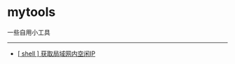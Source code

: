 # mytools
一些自用小工具

-------

- [[ shell ] 获取局域网内空闲IP](https://github.com/weiyingjie/mytools/blob/main/get_free_ip.sh)
